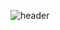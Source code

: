 ![header](https://capsule-render.vercel.app/api?type=wave&color=auto&height=300&section=header&text=명언생성기%20render&fontSize=90)
